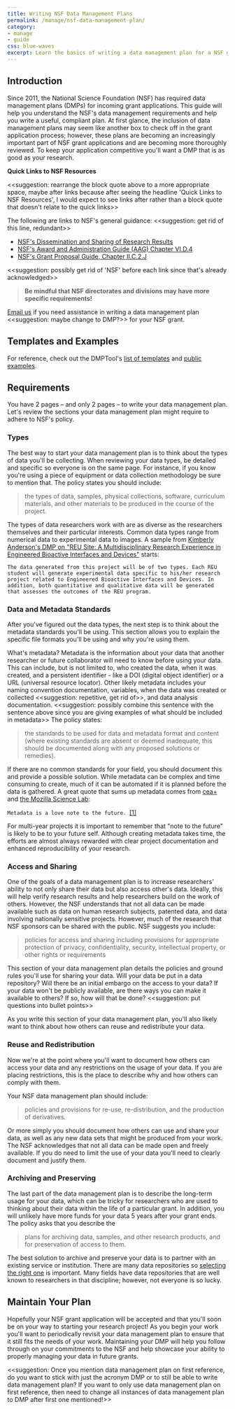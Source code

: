 ```yaml
---
title: Writing NSF Data Management Plans
permalink: /manage/nsf-data-management-plan/
category: 
- manage
- guide
css: blue-waves
excerpt: Learn the basics of writing a data management plan for a NSF grant application
---
```


## Introduction 

Since 2011, the National Science Foundation (NSF) has required data management plans (DMPs) for incoming grant applications. This guide will help you understand the NSF's data management requirements and help you write a useful, compliant plan. At first glance, the inclusion of data management plans may seem like another box to check off in the grant application process; however, these plans are becoming an increasingly important part of NSF grant applications and are becoming more thoroughly reviewed. To keep your application competitive you'll want a DMP that is as good as your research. 

**Quick Links to NSF Resources** 

<<suggestion: rearrange the block quote above to a more appropriate space, maybe after links because after seeing the headline 'Quick Links to NSF Resources', I would expect to see links after rather than a block quote that doesn't relate to the quick links>>

The following are links to NSF's general guidance: <<suggestion: get rid of this line, redundant>>

+ <a href="http://www.nsf.gov/bfa/dias/policy/dmp.jsp" title="NSF's Dissemination and Sharing of Research Results Guidance">NSF's Dissemination and Sharing of Research Results</a> 
+ <a href="http://www.nsf.gov/pubs/policydocs/pappguide/nsf15001/aag_6.jsp#VID4" title="NSF's Award and Administration Guide (AAG) Chapter VI.D.4">NSF's Award and Administration Guide (AAG) Chapter VI.D.4</a> 
+  <a href="http://www.nsf.gov/pubs/policydocs/pappguide/nsf15001/gpg_2.jsp#dmp" title="NSF's Grant Proposal Guide, Chapter II.C.2.J">NSF's Grant Proposal Guide, Chapter II.C.2.J</a> 

<<suggestion: possibly get rid of 'NSF' before each link since that's already acknowledged>>

> **Be mindful that NSF directorates and divisions may have more specific requirements!** 


[Email us](mailto:data@bu.edu) if you need assistance in writing a data management plan <<suggestion: maybe change to DMP?>> for your NSF grant.

## Templates and Examples 

For reference, check out the DMPTool's [list of templates](https://dmptool.org/guidance?e=z&method=get&s=a&scope1=all) and [public examples](https://dmptool.org/public_dmps?public%3Aall_scope=all). 

## Requirements 

You have 2 pages – and only 2 pages – to write your data management plan. Let's review the sections your data management plan might require to adhere to NSF's policy. 

### Types 

The best way to start your data management plan is to think about the types of data you'll be collecting. When reviewing your data types, be detailed and specific so everyone is on the same page. For instance, if you know you're using a piece of equipment or data collection methodology be sure to mention that. The policy states you should include: 

> the types of data, samples, physical collections, software, curriculum materials, and other materials to be produced in the course of the project.

The types of data researchers work with are as diverse as the researchers themselves and their particular interests. Common data types range from numerical data to experimental data to images. A sample from [Kimberly Anderson's DMP on "REU Site: A Multidisciplinary Research Experience in Engineered Bioactive Interfaces and Devices"](https://dmptool.org/plans/11390.pdf) starts: 

```
The data generated from this project will be of two types. Each REU student will generate experimental data specific to his/her research project related to Engineered Bioactive Interfaces and Devices. In addition, both quantitative and qualitative data will be generated that assesses the outcomes of the REU program. 
```

### Data and Metadata Standards 

After you've figured out the data types, the next step is to think about the metadata standards you'll be using. This section allows you to explain the specific file formats you'll be using and why you're using them. 

What's metadata? Metadata is the information about your data that another researcher or future collaborator will need to know before using your data. This can include, but is not limited to, who created the data, when it was created, and a persistent identifier - like a DOI (digital object identifier) or a URL (universal resource locator). Other likely metadata includes your naming convention documentation, variables, when the data was created or collected <<suggestion: repetitive, get rid of>>, and data analysis documentation. <<suggestion: possibly combine this sentence with the sentence above since you are giving examples of what should be included in metadata>> The policy states: 

> the standards to be used for data and metadata format and content (where existing standards are absent or deemed inadequate, this should be documented along with any proposed solutions or remedies).

If there are no common standards for your field, you should document this and provide a possible solution. While metadata can be complex and time consuming to create, much of it can be automated if it is planned before the data is gathered. A great quote that sums up metadata comes from [cea+](https://www.flickr.com/people/centralasian/?rb=1) and [the Mozilla Science Lab](https://docs.google.com/presentation/d/1kZd-ZD5lru5a7jIbyi9q8cBYCCAKRnIBSRvixYFtoF0/edit?pref=2&pli=1#slide=id.gef38dfd1f_0_100): 

```Metadata is a love note to the future. ```[[1]](https://www.flickr.com/photos/33255628@N00/8071729256/)

For multi-year projects it is important to remember that "note to the future" is likely to be to your future self. Although creating metadata takes time, the efforts are almost always rewarded with clear project documentation and enhanced reproducibility of your research. 

### Access and Sharing

One of the goals of a data management plan is to increase researchers' ability to not only share their data but also access other's data. Ideally, this will help verify research results and help researchers build on the work of others. However, the NSF understands that not all data can be made available such as data on human research subjects, patented data, and data involving nationally sensitive projects. However, much of the research that NSF sponsors can be shared with the public. NSF suggests you include: 

> policies for access and sharing including provisions for appropriate protection of privacy, confidentiality, security, intellectual property, or other rights or requirements

This section of your data management plan details the policies and ground rules you'll use for sharing your data. Will your data be put in a data repository? Will there be an initial embargo on the access to your data? If your data won't be publicly available, are there ways you can make it available to others? If so, how will that be done? <<suggestion: put questions into bullet points>>

As you write this section of your data management plan, you'll also likely want to think about how others can reuse and redistribute your data. 

### Reuse and Redistribution

Now we're at the point where you'll want to document how others can access your data and any restrictions on the usage of your data. If you are placing restrictions, this is the place to describe why and how others can comply with them.

Your NSF data management plan should include: 

> policies and provisions for re-use, re-distribution, and the production of derivatives. 

Or more simply you should document how others can use and share your data, as well as any new data sets that might be produced from your work. The NSF acknowledges that not all data can be made open and freely available. If you do need to limit the use of your data you'll need to clearly document and justify them. 

### Archiving and Preserving 

The last part of the data management plan is to describe the long-term usage for your data, which can be tricky for researchers who are used to thinking about their data within the life of a particular grant. In addition, you will unlikely have more funds for your data 5 years after your grant ends. The policy asks that you describe the 

> plans for archiving data, samples, and other research products, and for preservation of access to them.

The best solution to archive and preserve your data is to partner with an existing service or institution. There are many data repositories so [selecting the right one]({{site.baseurl}}/share/selecting-a-data-repository) is important. Many fields have data repositories that are well known to researchers in that discipline; however, not everyone is so lucky.

## Maintain Your Plan

Hopefully your NSF grant application will be accepted and that you'll soon be on your way to starting your research project! As you begin your work you'll want to periodically revisit your data management plan to ensure that it still fits the needs of your work. Maintaining your DMP will help you follow through on your commitments to the NSF and help showcase your ability to properly managing your data in future grants. 

<<suggestion: Once you mention data management plan on first reference, do you want to stick with just the acronym DMP or to still be able to write data management plan? If you want to only use data management plan on first reference, then need to change all instances of data management plan to DMP after first one mentioned!>>